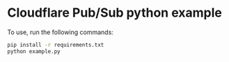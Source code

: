 # Cloudflare Pub/Sub python example

To use, run the following commands:

```bash
pip install -r requirements.txt
python example.py
```
